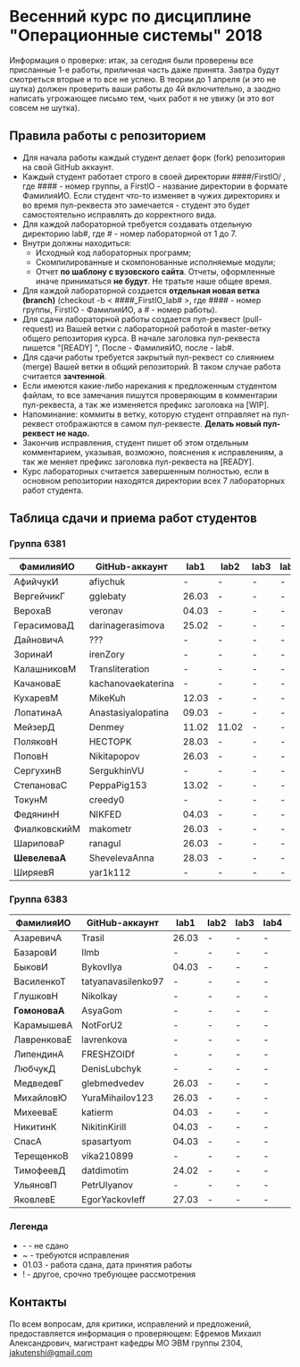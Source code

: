 # Весенний курс по дисциплине "Операционные системы" 2018

Информация о проверке: итак, за сегодня были проверены все присланные 1-е работы, приличная часть даже принята. Завтра будут смотреться вторые и то все не успею. В теории до 1 апреля (и это не шутка) должен проверить ваши работы до 4й включительно, а заодно написать угрожающее письмо тем, чьих работ я не увижу (и это вот совсем не шутка).

## Правила работы с репозиторием

- Для начала работы каждый студент делает форк (fork) репозитория на свой GitHub аккаунт.
- Каждый студент работает строго в своей директории ####/FirstIO/ , где #### - номер группы, а FirstIO - название директории в формате ФамилияИО. Если студент что-то изменяет в чужих директориях и во время пул-реквеста это замечается - студент это будет самостоятельно исправлять до корректного вида.
- Для каждой лабораторной требуется создавать отдельную директорию lab#, где # - номер лабораторной от 1 до 7.
- Внутри должны находиться:
    * Исходный код лабораторных программ;
    * Скомпилированные и скомпонованные исполняемые модули;
    * Отчет **по шаблону с вузовского сайта**. Отчеты, оформленные иначе приниматься **не будут**. Не тратьте наше общее время.
- Для каждой лабораторной создается **отдельная новая ветка (branch)** (checkout -b < ####\_FirstIO\_lab# >, где #### - номер группы, FirstIO - ФамилияИО, а # - номер работы).
- Для сдачи лабораторной работы создается пул-реквест (pull-request) из Вашей ветки с лабораторной работой в master-ветку общего репозитория курса. В начале заголовка пул-реквеста пишется "[READY] ", После - ФамилияИО, после - lab#.
- Для сдачи работы требуется закрытый пул-реквест со слиянием (merge) Вашей ветки в общий репозиторий. В таком случае работа считается **зачтенной**.
- Если имеются какие-либо нарекания к предложенным студентом файлам, то все замечания пишутся проверяющим в комментарии пул-реквеста, а так же изменяется префикс заголовка на [WIP].
- Напоминание: коммиты в ветку, которую студент отправляет на пул-реквест отображаются в самом пул-реквесте. **Делать новый пул-реквест не надо.**
- Закончив исправления, студент пишет об этом отдельным комментарием, указывая, возможно, пояснения к исправлениям, а так же меняет префикс заголовка пул-реквеста на [READY].
- Курс лабораторных считается завершенным полностью, если в основном репозитории находятся директории всех 7 лабораторных работ студента.


## Таблица сдачи и приема работ студентов

### Группа 6381

| ФамилияИО     | GitHub-аккаунт     | lab1  | lab2  | lab3  | lab4  | lab5  | lab6  | lab7  |
| ------------- | ------------------ | ----- | ----- | ----- | ----- | ----- | ----- | ----- |
| АфийчукИ      | afiychuk           |   -   |   -   |   -   |   -   |   -   |   -   |   -   |
| ВергейчикГ    | gglebaty           | 26.03 |   -   |   -   |   -   |   -   |   -   |   -   |
| ВерохаВ       | veronav            | 04.03 |   -   |   -   |   -   |   -   |   -   |   -   |
| ГерасимоваД   | darinagerasimova   | 25.02 |   -   |   -   |   -   |   -   |   -   |   -   |
| ДайновичА     | ???                |   -   |   -   |   -   |   -   |   -   |   -   |   -   |
| ЗоринаИ       | irenZory           |   -   |   -   |   -   |   -   |   -   |   -   |   -   |
| КалашниковМ   | Transliteration    |   -   |   -   |   -   |   -   |   -   |   -   |   -   |
| КачановаЕ     | kachanovaekaterina |   -   |   -   |   -   |   -   |   -   |   -   |   -   |
| КухаревМ      | MikeKuh            | 12.03 |   -   |   -   |   -   |   -   |   -   |   -   |
| ЛопатинаА     | Anastasiyalopatina | 09.03 |   -   |   -   |   -   |   -   |   -   |   -   |
| МейзерД       | Denmey             | 11.02 | 11.02 |   -   |   -   |   -   |   -   |   -   |
| ПоляковН      | HECTOPK            | 28.03 |   -   |   -   |   -   |   -   |   -   |   -   |
| ПоповН        | Nikitapopov        | 26.03 |   -   |   -   |   -   |   -   |   -   |   -   |
| СергухинВ     | SergukhinVU        |   -   |   -   |   -   |   -   |   -   |   -   |   -   |
| СтепановаС    | PeppaPig153        | 13.02 |   -   |   -   |   -   |   -   |   -   |   -   |
| ТокунМ        | creedy0            |  -    |   -   |   -   |   -   |   -   |   -   |   -   |
| ФедянинН      | NIKFED             | 04.03 |   -   |   -   |   -   |   -   |   -   |   -   |
| ФиалковскийМ  | makometr           | 26.03 |   -   |   -   |   -   |   -   |   -   |   -   |
| ШариповаР     | ranagul            | 26.03 |   -   |   -   |   -   |   -   |   -   |   -   |
| **ШевелеваА** | ShevelevaAnna      | 28.03 |   -   |   -   |   -   |   -   |   -   |   -   |
| ШиряевЯ       | yar1k112           |  -    |   -   |   -   |   -   |   -   |   -   |   -   |

### Группа 6383

| ФамилияИО     | GitHub-аккаунт     | lab1  | lab2  | lab3  | lab4  | lab5  | lab6  | lab7  |
| ------------- | ------------------ | ----- | ----- | ----- | ----- | ----- | ----- | ----- |
| АзаревичА     | Trasil             | 26.03 |   -   |   -   |   -   |   -   |   -   |   -   |
| БазаровИ      | Ilmb               |   -   |   -   |   -   |   -   |   -   |   -   |   -   |
| БыковИ        | BykovIlya          | 04.03 |   -   |   -   |   -   |   -   |   -   |   -   |
| ВасиленкоТ    | tatyanavasilenko97 |   -   |   -   |   -   |   -   |   -   |   -   |   -   |
| ГлушковН      | Nikolkay           |   -   |   -   |   -   |   -   |   -   |   -   |   -   |
| **ГомоноваА** | AsyaGom            |   -   |   -   |   -   |   -   |   -   |   -   |   -   |
| КарамышевА    | NotForU2           |   -   |   -   |   -   |   -   |   -   |   -   |   -   |
| ЛавренковаЕ   | lavrenkova         |   -   |   -   |   -   |   -   |   -   |   -   |   -   |
| ЛипендинА     | FRESHZOIDf         |   -   |   -   |   -   |   -   |   -   |   -   |   -   |
| ЛюбчукД       | DenisLubchyk       |   -   |   -   |   -   |   -   |   -   |   -   |   -   |
| МедведевГ     | glebmedvedev       | 26.03 |   -   |   -   |   -   |   -   |   -   |   -   |
| МихайловЮ     | YuraMihailov123    | 26.03 |   -   |   -   |   -   |   -   |   -   |   -   |
| МихееваЕ      | katierm            | 04.03 |   -   |   -   |   -   |   -   |   -   |   -   |
| НикитинК      | NikitinKirill      | 04.03 |   -   |   -   |   -   |   -   |   -   |   -   |
| СпасА         | spasartyom         | 04.03 |   -   |   -   |   -   |   -   |   -   |   -   |
| ТерещенкоВ    | vika210899         |   -   |   -   |   -   |   -   |   -   |   -   |   -   |
| ТимофеевД     | datdimotim         | 24.02 |   -   |   -   |   -   |   -   |   -   |   -   |
| УльяновП      | PetrUlyanov        |   -   |   -   |   -   |   -   |   -   |   -   |   -   |
| ЯковлевЕ      | EgorYackovleff     | 27.03 |   -   |   -   |   -   |   -   |   -   |   -   |

### Легенда

- \- - не сдано
- ~ - требуются исправления
- 01.03 - работа сдана, дата принятия работы
- ! - другое, срочно требующее рассмотрения

## Контакты

По всем вопросам, для критики, исправлений и предложений, предоставляется информация о проверяющем: Ефремов Михаил Александрович, магистрант кафедры МО ЭВМ группы 2304, jakutenshi@gmail.com
